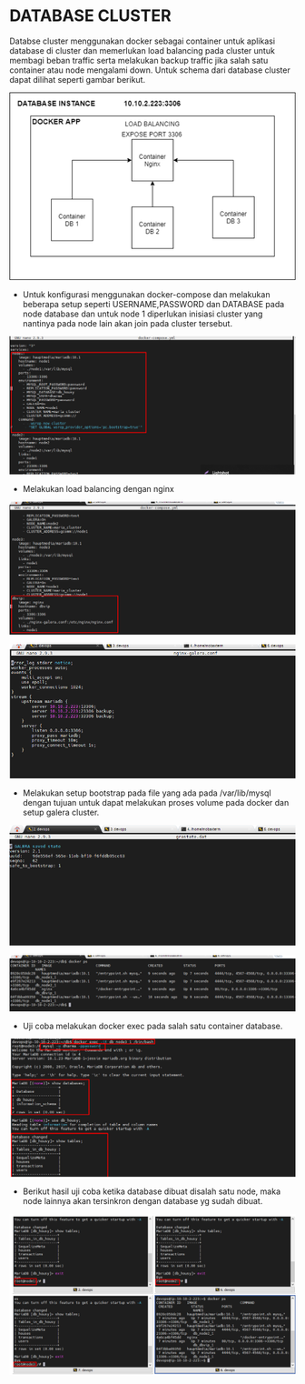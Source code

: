# DATABASE CLUSTER

Databse cluster menggunakan docker sebagai container untuk aplikasi database di cluster dan memerlukan load balancing pada cluster untuk membagi beban traffic serta melakukan backup traffic jika salah satu container atau node mengalami down. Untuk schema dari database cluster dapat dilihat seperti gambar berikut.

![text](./asset/db_cluster_docker.png)

- Untuk konfigurasi menggunakan docker-compose dan melakukan beberapa setup seperti USERNAME,PASSWORD dan DATABASE pada node database dan untuk node 1 diperlukan inisiasi cluster yang nantinya pada node lain akan join pada cluster tersebut.

![text](./asset/Screenshot_1.png)

- Melakukan load balancing dengan nginx

![text](./asset/Screenshot_2.png)

![text](./asset/Screenshot_3.png)

- Melakukan setup bootstrap pada file yang ada pada /var/lib/mysql dengan tujuan untuk dapat melakukan proses volume pada docker dan setup galera cluster.

![text](./asset/Screenshot_4.png)

![text](./asset/Screenshot_5.png)

- Uji coba melakukan docker exec pada salah satu container database.

![text](./asset/Screenshot_6.png)

- Berikut hasil uji coba ketika database dibuat disalah satu node, maka node lainnya akan tersinkron dengan database yg sudah dibuat.

![text](./asset/Screenshot_7.png)
